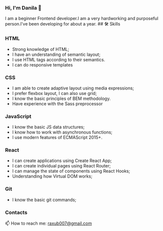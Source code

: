 ### Hi, I'm Danila 👋
<p>I am a beginner Frontend developer.I am a very hardworking and purposeful person.I've been developing for about a year.
## 🛠 Skills

### HTML
- Strong knowledge of HTML;
- I have an understanding of semantic layout;
- I use HTML tags according to their semantics.
- I can do responsive templates

### CSS
- I am able to create adaptive layout using media expressions;
- I prefer flexbox layout, I can also use grid;
- I know the basic principles of BEM methodology.
- Have experience with the Sass preprocessor

### JavaScript 
- I know the basic JS data structures;
- I know how to work with asynchronous functions;
- I use modern features of ECMAScript 2015+.

### React
- I can create applications using Create React App;
- I can create individual pages using React Router;
- I can manage the state of components using React Hooks;
- Understanding how Virtual DOM works;

### Git
- I know the basic git commands;

### Contacts
📫 How to reach me: <a href='mailto:raxub007@gmail.com'>raxub007@gmail.com</a>

